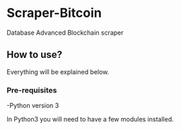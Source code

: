 # Scraper-Bitcoin
Database Advanced Blockchain scraper

## How to use?
Everything will be explained below.


### Pre-requisites
-Python version 3

In Python3 you will need to have a few modules installed. 
